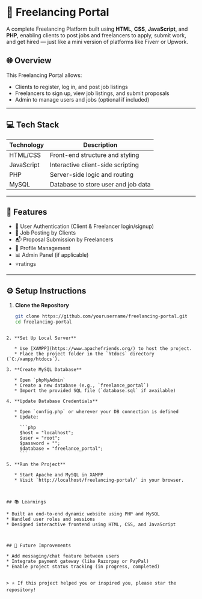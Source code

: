 # 💼 Freelancing Portal

A complete Freelancing Platform built using **HTML**, **CSS**, **JavaScript**, and **PHP**, enabling clients to post jobs and freelancers to apply, submit work, and get hired — just like a mini version of platforms like Fiverr or Upwork.

## 🌐 Overview

This Freelancing Portal allows:
- Clients to register, log in, and post job listings
- Freelancers to sign up, view job listings, and submit proposals
- Admin to manage users and jobs (optional if included)

---

## 💻 Tech Stack

| Technology   | Description                         |
|--------------|-------------------------------------|
| HTML/CSS     | Front-end structure and styling     |
| JavaScript   | Interactive client-side scripting   |
| PHP          | Server-side logic and routing       |
| MySQL        | Database to store user and job data |

---

## 🧰 Features

- 🔐 User Authentication (Client & Freelancer login/signup)
- 📝 Job Posting by Clients
- 📬 Proposal Submission by Freelancers
- 👤 Profile Management
- 📊 Admin Panel (if applicable)
- ⭐ratings 

---

## ⚙️ Setup Instructions

1. **Clone the Repository**
   ```bash
   git clone https://github.com/yourusername/freelancing-portal.git
   cd freelancing-portal
````

2. **Set Up Local Server**

   * Use [XAMPP](https://www.apachefriends.org/) to host the project.
   * Place the project folder in the `htdocs` directory (`C:/xampp/htdocs`).

3. **Create MySQL Database**

   * Open `phpMyAdmin`
   * Create a new database (e.g., `freelance_portal`)
   * Import the provided SQL file (`database.sql` if available)

4. **Update Database Credentials**

   * Open `config.php` or wherever your DB connection is defined
   * Update:

     ```php
     $host = "localhost";
     $user = "root";
     $password = "";
     $database = "freelance_portal";
     ```

5. **Run the Project**

   * Start Apache and MySQL in XAMPP
   * Visit `http://localhost/freelancing-portal/` in your browser.



## 📚 Learnings

* Built an end-to-end dynamic website using PHP and MySQL
* Handled user roles and sessions
* Designed interactive frontend using HTML, CSS, and JavaScript



## 🚀 Future Improvements

* Add messaging/chat feature between users
* Integrate payment gateway (like Razorpay or PayPal)
* Enable project status tracking (in progress, completed)


> ⭐ If this project helped you or inspired you, please star the repository!

